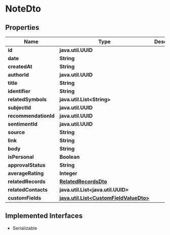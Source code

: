 

# NoteDto


## Properties

Name | Type | Description | Notes
------------ | ------------- | ------------- | -------------
**id** | **java.util.UUID** |  |  [optional]
**date** | **String** |  |  [optional]
**createdAt** | **String** |  |  [optional]
**authorId** | **java.util.UUID** |  |  [optional]
**title** | **String** |  |  [optional]
**identifier** | **String** |  |  [optional]
**relatedSymbols** | **java.util.List&lt;String&gt;** |  |  [optional]
**subjectId** | **java.util.UUID** |  |  [optional]
**recommendationId** | **java.util.UUID** |  |  [optional]
**sentimentId** | **java.util.UUID** |  |  [optional]
**source** | **String** |  |  [optional]
**link** | **String** |  |  [optional]
**body** | **String** |  |  [optional]
**isPersonal** | **Boolean** |  |  [optional]
**approvalStatus** | **String** |  |  [optional]
**averageRating** | **Integer** |  |  [optional]
**relatedRecords** | [**RelatedRecordsDto**](RelatedRecordsDto.md) |  |  [optional]
**relatedContacts** | **java.util.List&lt;java.util.UUID&gt;** |  |  [optional]
**customFields** | [**java.util.List&lt;CustomFieldValueDto&gt;**](CustomFieldValueDto.md) |  |  [optional]


## Implemented Interfaces

* Serializable


